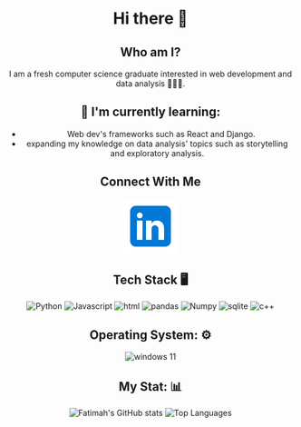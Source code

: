 <div align="center">
<h1>Hi there 👋</h1> 
<h2> Who am I? </h2>
I am a fresh computer science graduate interested in web development and data analysis 👩🏻‍💻. 
<h2> 🌱 I'm currently learning:</h2>
  <ul>
<li style="padding-left:1em">Web dev's frameworks such as React and Django. </li>
<li>expanding my knowledge on data analysis' topics such as storytelling and exploratory analysis. </li>
    </ul>
<h2> Connect With Me </h2>

[![Linkedin Icon ](icons8-linkedin46.svg)](https://www.linkedin.com/in/fatima-al-mahfoodh-9b9b0b183/)

## Tech Stack 🖥️
![Python](https://img.shields.io/badge/Python-FFD43B?style=for-the-badge&logo=python&logoColor=blue) ![Javascript](https://img.shields.io/badge/JavaScript-323330?style=for-the-badge&logo=javascript&logoColor=F7DF1E) ![html](https://img.shields.io/badge/HTML5-E34F26?style=for-the-badge&logo=html5&logoColor=white) ![pandas](https://img.shields.io/badge/Pandas-2C2D72?style=for-the-badge&logo=pandas&logoColor=white) ![Numpy](https://img.shields.io/badge/Numpy-777BB4?style=for-the-badge&logo=numpy&logoColor=white) ![sqlite](https://img.shields.io/badge/SQLite-07405E?style=for-the-badge&logo=sqlite&logoColor=white) ![c++](https://img.shields.io/badge/C%2B%2B-00599C?style=for-the-badge&logo=c%2B%2B&logoColor=white)
## Operating System: ⚙️
![windows 11](https://img.shields.io/badge/Windows_11-0078d4?style=for-the-badge&logo=windows-11&logoColor=white)
## My Stat: 📊
![Fatimah's GitHub stats](https://github-readme-stats.vercel.app/api?username=fatimaham2000&show_icons=true&theme=radical)
![Top Languages](https://github-readme-stats.vercel.app/api/top-langs/?username=fatimaham2000&layout=compact&theme=radical)
</div>
<!--
**fatimaham2000/fatimaham2000** is a ✨ _special_ ✨ repository because its `README.md` (this file) appears on your GitHub profile.

Here are some ideas to get you started:

- 🔭 I’m currently working on ...
- 🌱 I’m currently learning ...
- 👯 I’m looking to collaborate on ...
- 🤔 I’m looking for help with ...
- 💬 Ask me about ...
- 📫 How to reach me: ...
- 😄 Pronouns: ...
- ⚡ Fun fact: ...
-->
